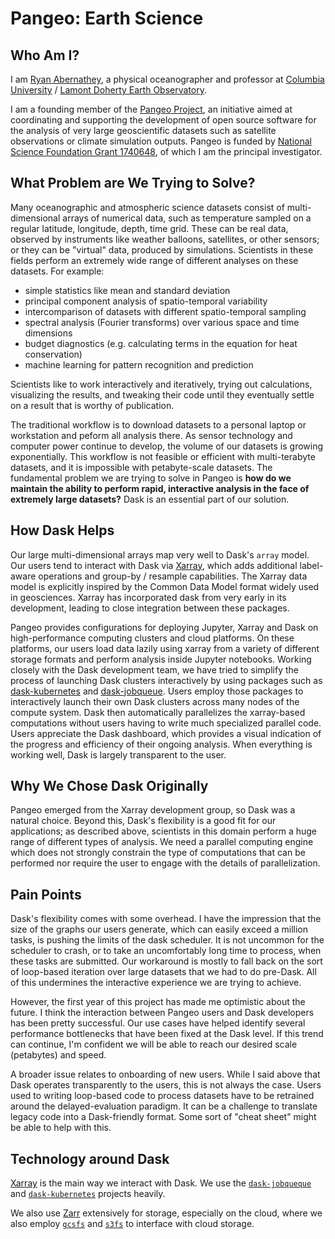 Pangeo: Earth Science
=====================

Who Am I?
---------

I am [Ryan Abernathey](http://rabernat.github.io), a physical oceanographer and
professor at [Columbia University](http://columbia.edu) /
[Lamont Doherty Earth Observatory](http://ldeo.columbia.edu).

I am a founding member of the [Pangeo Project](http://pangeo.io), an
initiative aimed at coordinating and supporting the development of open source
software for the analysis of very large geoscientific datasets such as
satellite observations or climate simulation outputs.  Pangeo is funded by
[National Science Foundation Grant
1740648](https://www.nsf.gov/awardsearch/showAward?AWD_ID=1740648&HistoricalAwards=false),
of which I am the principal investigator.

What Problem are We Trying to Solve?
------------------------------------

Many oceanographic and atmospheric science datasets consist of multi-dimensional
arrays of numerical data, such as temperature sampled on a regular latitude,
longitude, depth, time grid. These can be real data, observed by instruments
like weather balloons, satellites, or other sensors; or they can be "virtual"
data, produced by simulations. Scientists in these fields perform an extremely
wide range of different analyses on these datasets. For example:

- simple statistics like mean and standard deviation
- principal component analysis of spatio-temporal variability
- intercomparison of datasets with different spatio-temporal sampling
- spectral analysis (Fourier transforms) over various space and time dimensions
- budget diagnostics (e.g. calculating terms in the equation for heat conservation)
- machine learning for pattern recognition and prediction

Scientists like to work interactively and iteratively, trying out calculations,
visualizing the results, and tweaking their code until they eventually settle on
a result that is worthy of publication.

The traditional workflow is to download datasets to a personal laptop or
workstation and peform all analysis there. As sensor technology and computer
power continue to develop, the volume of our datasets is growing exponentially.
This workflow is not feasible or efficient with multi-terabyte datasets, and it
is impossible with petabyte-scale datasets. The fundamental problem we are
trying to solve in Pangeo is **how do we maintain the ability to perform
rapid, interactive analysis in the face of extremely large datasets?**
Dask is an essential part of our solution.

How Dask Helps
--------------

Our large multi-dimensional arrays map very well to Dask's `array` model. Our
users tend to interact with Dask via [Xarray](http://xarray.pydata.org), which
adds additional label-aware operations and group-by / resample capabilities.
The Xarray data model is explicitly inspired by the Common Data Model format
widely used in geosciences. Xarray has incorporated dask from very early in its
development, leading to close integration between these packages.

Pangeo provides configurations for deploying Jupyter, Xarray and Dask on
high-performance computing clusters and cloud platforms. On these platforms,
our users load data lazily using xarray from a variety of different storage
formats and perform analysis inside Jupyter notebooks. Working closely with
the Dask development team, we have tried to simplify the process of launching
Dask clusters interactively by using packages such as
[dask-kubernetes](https://github.com/dask/dask-kubernetes) and
[dask-jobqueue](https://github.com/dask/dask-jobqueue).
Users employ those packages to interactively launch their own Dask clusters
across many nodes of the compute system. Dask then automatically parallelizes
the xarray-based computations without users having to write much specialized
parallel code. Users appreciate the Dask dashboard, which provides a visual
indication of the progress and efficiency of their ongoing analysis. When
everything is working well, Dask is largely transparent to the user.

Why We Chose Dask Originally
----------------------------

Pangeo emerged from the Xarray development group, so Dask was a natural choice.
Beyond this, Dask's flexibility is a good fit for our applications; as
described above, scientists in this domain perform a huge range of different
types of analysis. We need a parallel computing engine which does not strongly
constrain the type of computations that can be performed nor require the user
to engage with the details of parallelization.

Pain Points
-----------

Dask's flexibility comes with some overhead.
I have the impression that the size of the graphs our users generate, which
can easily exceed a million tasks, is pushing the limits of the dask scheduler.
It is not uncommon for the scheduler to crash, or to take an uncomfortably long
time to process, when these tasks are submitted. Our workaround is mostly to
fall back on the sort of loop-based iteration over large datasets that we had
to do pre-Dask. All of this undermines the interactive experience we are trying
to achieve.

However, the first year of this project has made me optimistic about the future.
I think the interaction between Pangeo users and Dask developers has been
pretty successful. Our use cases have helped identify several performance
bottlenecks that have been fixed at the Dask level. If this trend can continue,
I'm confident we will be able to reach our desired scale (petabytes) and speed.

A broader issue relates to onboarding of new users. While I said above that
Dask operates transparently to the users, this is not always the case. Users
used to writing loop-based code to process datasets have to be retrained around
the delayed-evaluation paradigm. It can be a challenge to translate legacy code
into a Dask-friendly format. Some sort of "cheat sheet" might be able to help
with this.

Technology around Dask
----------------------

[Xarray](https://xarray.pydata.org) is the main way we interact with Dask. We use the
[`dask-jobqueque`](https://jobqueue.dask.org) and
[`dask-kubernetes`](https://kubernetes.dask.org) projects heavily.

We also use [Zarr](http://zarr.readthedocs.io) extensively for storage,
especially on the cloud, where we also employ
[`gcsfs`](https://gcsfs.readthedocs.io) and
[`s3fs`](https://s3fs.readthedocs.io) to interface with cloud storage.
